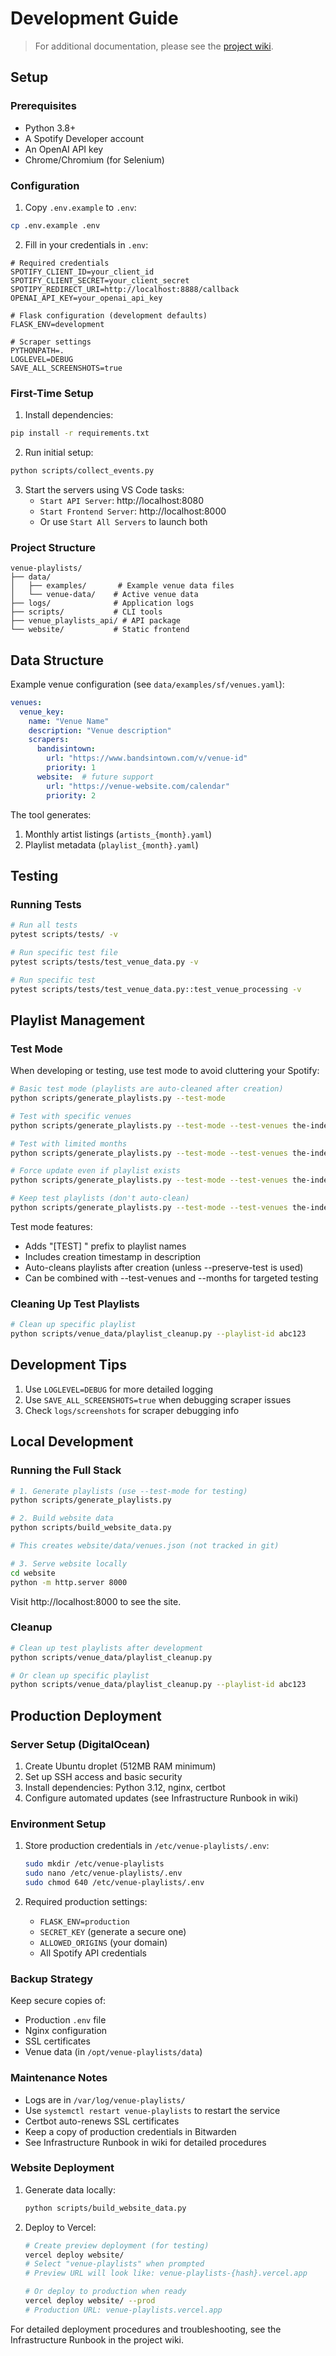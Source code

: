 # Development Guide

> For additional documentation, please see the [project wiki](../vp-wiki).

## Setup

### Prerequisites
- Python 3.8+
- A Spotify Developer account
- An OpenAI API key
- Chrome/Chromium (for Selenium)

### Configuration
1. Copy `.env.example` to `.env`:
```bash
cp .env.example .env
```

2. Fill in your credentials in `.env`:
```env
# Required credentials
SPOTIFY_CLIENT_ID=your_client_id
SPOTIFY_CLIENT_SECRET=your_client_secret
SPOTIPY_REDIRECT_URI=http://localhost:8888/callback
OPENAI_API_KEY=your_openai_api_key

# Flask configuration (development defaults)
FLASK_ENV=development

# Scraper settings
PYTHONPATH=.
LOGLEVEL=DEBUG
SAVE_ALL_SCREENSHOTS=true
```

### First-Time Setup
1. Install dependencies:
```bash
pip install -r requirements.txt
```

2. Run initial setup:
```bash
python scripts/collect_events.py
```

3. Start the servers using VS Code tasks:
   - `Start API Server`: http://localhost:8080
   - `Start Frontend Server`: http://localhost:8000
   - Or use `Start All Servers` to launch both

### Project Structure
```
venue-playlists/
├── data/
│   ├── examples/       # Example venue data files
│   └── venue-data/    # Active venue data
├── logs/              # Application logs
├── scripts/           # CLI tools
├── venue_playlists_api/ # API package
└── website/           # Static frontend
```

## Data Structure

Example venue configuration (see `data/examples/sf/venues.yaml`):
```yaml
venues:
  venue_key:
    name: "Venue Name"
    description: "Venue description"
    scrapers:
      bandisintown:
        url: "https://www.bandsintown.com/v/venue-id"
        priority: 1
      website:  # future support
        url: "https://venue-website.com/calendar"
        priority: 2
```

The tool generates:
1. Monthly artist listings (`artists_{month}.yaml`)
2. Playlist metadata (`playlist_{month}.yaml`)

## Testing

### Running Tests
```bash
# Run all tests
pytest scripts/tests/ -v

# Run specific test file
pytest scripts/tests/test_venue_data.py -v

# Run specific test
pytest scripts/tests/test_venue_data.py::test_venue_processing -v
```

## Playlist Management

### Test Mode
When developing or testing, use test mode to avoid cluttering your Spotify:

```bash
# Basic test mode (playlists are auto-cleaned after creation)
python scripts/generate_playlists.py --test-mode

# Test with specific venues
python scripts/generate_playlists.py --test-mode --test-venues the-independent the-fillmore

# Test with limited months
python scripts/generate_playlists.py --test-mode --test-venues the-independent --months 1

# Force update even if playlist exists
python scripts/generate_playlists.py --test-mode --test-venues the-independent --months 1 --force

# Keep test playlists (don't auto-clean)
python scripts/generate_playlists.py --test-mode --test-venues the-independent --preserve-test
```

Test mode features:
- Adds "[TEST] " prefix to playlist names
- Includes creation timestamp in description
- Auto-cleans playlists after creation (unless --preserve-test is used)
- Can be combined with --test-venues and --months for targeted testing

### Cleaning Up Test Playlists
```bash
# Clean up specific playlist
python scripts/venue_data/playlist_cleanup.py --playlist-id abc123
```

## Development Tips
1. Use `LOGLEVEL=DEBUG` for more detailed logging
2. Use `SAVE_ALL_SCREENSHOTS=true` when debugging scraper issues
3. Check `logs/screenshots` for scraper debugging info

## Local Development

### Running the Full Stack
```bash
# 1. Generate playlists (use --test-mode for testing)
python scripts/generate_playlists.py

# 2. Build website data
python scripts/build_website_data.py

# This creates website/data/venues.json (not tracked in git)

# 3. Serve website locally
cd website
python -m http.server 8000
```

Visit http://localhost:8000 to see the site.

### Cleanup
```bash
# Clean up test playlists after development
python scripts/venue_data/playlist_cleanup.py

# Or clean up specific playlist
python scripts/venue_data/playlist_cleanup.py --playlist-id abc123
```

## Production Deployment

### Server Setup (DigitalOcean)
1. Create Ubuntu droplet (512MB RAM minimum)
2. Set up SSH access and basic security
3. Install dependencies: Python 3.12, nginx, certbot
4. Configure automated updates (see Infrastructure Runbook in wiki)

### Environment Setup
1. Store production credentials in `/etc/venue-playlists/.env`:
   ```bash
   sudo mkdir /etc/venue-playlists
   sudo nano /etc/venue-playlists/.env
   sudo chmod 640 /etc/venue-playlists/.env
   ```

2. Required production settings:
   - `FLASK_ENV=production`
   - `SECRET_KEY` (generate a secure one)
   - `ALLOWED_ORIGINS` (your domain)
   - All Spotify API credentials

### Backup Strategy
Keep secure copies of:
- Production `.env` file
- Nginx configuration
- SSL certificates
- Venue data (in `/opt/venue-playlists/data`)

### Maintenance Notes
- Logs are in `/var/log/venue-playlists/`
- Use `systemctl restart venue-playlists` to restart the service
- Certbot auto-renews SSL certificates
- Keep a copy of production credentials in Bitwarden
- See Infrastructure Runbook in wiki for detailed procedures

### Website Deployment
1. Generate data locally:
   ```bash
   python scripts/build_website_data.py
   ```

2. Deploy to Vercel:
   ```bash
   # Create preview deployment (for testing)
   vercel deploy website/
   # Select "venue-playlists" when prompted
   # Preview URL will look like: venue-playlists-{hash}.vercel.app
   
   # Or deploy to production when ready
   vercel deploy website/ --prod
   # Production URL: venue-playlists.vercel.app
   ```

For detailed deployment procedures and troubleshooting, see the Infrastructure Runbook in the project wiki. 